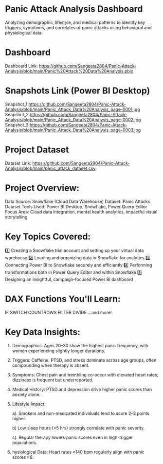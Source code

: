 
# Panic Attack Analysis Dashboard

Analyzing demographic, lifestyle, and medical patterns to identify key triggers, symptoms, and correlates of panic attacks using behavioral and physiological data.

# Dashboard
Dashboard Link: https://github.com/Sangeeta2804/Panic-Attack-Analysis/blob/main/Panic%20Attack%20Data%20Analysis.pbix
    

# Snapshots Link (Power BI Desktop)

Snapshot_1:https://github.com/Sangeeta2804/Panic-Attack-Analysis/blob/main/Panic_Attack_Data%20Analysis_page-0001.jpg
Snapshot_2:https://github.com/Sangeeta2804/Panic-Attack-Analysis/blob/main/Panic_Attack_Data%20Analysis_page-0002.jpg
Snapshot_3:https://github.com/Sangeeta2804/Panic-Attack-Analysis/blob/main/Panic_Attack_Data%20Analysis_page-0003.jpg

# Project Dataset
  Dataset Link: https://github.com/Sangeeta2804/Panic-Attack-Analysis/blob/main/panic_attack_dataset.csv

# Project Overview:

Data Source: Snowflake (Cloud Data Warehouse)
Dataset: Panic Attacks Dataset
Tools Used: Power BI Desktop, Snowflake, Power Query Editor
Focus Area: Cloud data integration, mental health analytics, impactful visual storytelling

# Key Topics Covered:
 1️⃣ Creating a Snowflake trial account and setting up your virtual data warehouse
 2️⃣ Loading and organizing data in Snowflake for analytics
 3️⃣ Connecting Power BI to Snowflake securely and efficiently
 4️⃣ Performing transformations both in Power Query Editor and within Snowflake
 5️⃣ Designing an insightful, campaign-focused Power BI dashboard

# DAX Functions You'll Learn:
IF
SWITCH
COUNTROWS
FILTER
DIVIDE
 …and more!

# Key Data Insights:
1.  Demographics: Ages 20–30 show the highest panic frequency, with women experiencing slightly longer durations.

2. Triggers: Caffeine, PTSD, and stress dominate across age groups, often compounding when therapy is absent.

3. Symptoms: Chest pain and trembling co-occur with elevated heart rates; dizziness is frequent but underreported.

4. Medical History: PTSD and depression drive higher panic scores than anxiety alone.

5. Lifestyle Impact:

    a). Smokers and non-medicated individuals tend to score 2–3 points higher.

    b)  Low sleep hours (<5 hrs) strongly correlate with panic severity.

    c). Regular therapy lowers panic scores even in high-trigger populations.

6. hysiological Data: Heart rates >140 bpm regularly align with panic scores ≥8.


